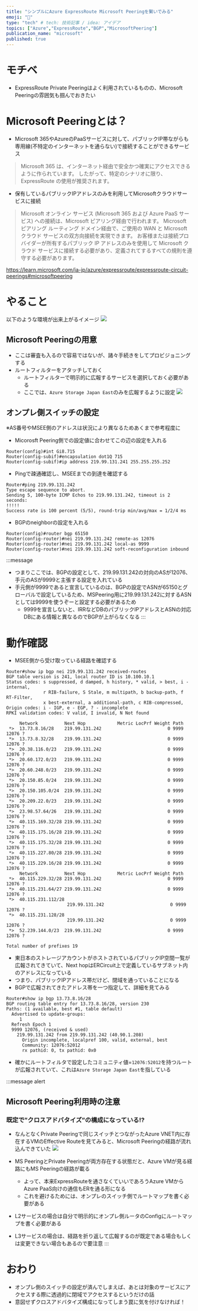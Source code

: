 ```yaml
---
title: "シンプルにAzure ExpressRoute Microsoft Peeringを繋いでみる"
emoji: "🚅"
type: "tech" # tech: 技術記事 / idea: アイデア
topics: ["Azure","ExpressRoute","BGP","MicrosoftPeering"]
publication_name: "microsoft"
published: true
---
```

# モチベ
- ExpressRoute Private Peeringはよく利用されているものの、Microsoft Peeringの雰囲気も掴んでおきたい

# Microsoft Peeringとは？
- Microsoft 365やAzureのPaaSサービスに対して、パブリックIP帯ながらも専用線(不特定のインターネットを通らない)で接続することができるサービス
> Microsoft 365 は、インターネット経由で安全かつ確実にアクセスできるように作られています。 したがって、特定のシナリオに限り、ExpressRoute の使用が推奨されます。

- 保有しているパブリックIPアドレスのみを利用してMicrosoftクラウドサービスに接続
> Microsoft オンライン サービス (Microsoft 365 および Azure PaaS サービス) への接続は、Microsoft ピアリング経由で行われます。 Microsoft ピアリング ルーティング ドメイン経由で、ご使用の WAN と Microsoft クラウド サービスの双方向接続を実現できます。 お客様または接続プロバイダーが所有するパブリック IP アドレスのみを使用して Microsoft クラウド サービスに接続する必要があり、定義されてするすべての規則を遵守する必要があります。


https://learn.microsoft.com/ja-jp/azure/expressroute/expressroute-circuit-peerings#microsoftpeering

# やること
以下のような環境が出来上がるイメージ
![](/images/20230715-MSPeering/02.png)
## Microsoft Peeringの用意
- ここは審査も入るので容易ではないが、諸々手続きをしてプロビジョニングする
- ルートフィルターをアタッチしておく
    - ルートフィルターで明示的に広報するサービスを選択しておく必要がある
    - ここでは、`Azure Storage Japan East`のみを広報するように設定
    ![](/images/20230715-MSPeering/01.png)

## オンプレ側スイッチの設定
※AS番号やMSEE側のアドレスは状況により異なるためあくまで参考程度に

- Micorosft Peering側での設定値に合わせてこの辺の設定を入れる

```
Router(config)#int Gi8.715
Router(config-subif)#encapsulation dot1Q 715
Router(config-subif)#ip address 219.99.131.241 255.255.255.252
```

- Pingで疎通確認し、MSEEまでの到達を確認する
```
Router#ping 219.99.131.242
Type escape sequence to abort.
Sending 5, 100-byte ICMP Echos to 219.99.131.242, timeout is 2 seconds:
!!!!!
Success rate is 100 percent (5/5), round-trip min/avg/max = 1/2/4 ms
```
- BGPのneighborの設定を入れる

```
Router(config)#router bgp 65150
Router(config-router)#nei 219.99.131.242 remote-as 12076
Router(config-router)#nei 219.99.131.242 local-as 9999
Router(config-router)#nei 219.99.131.242 soft-reconfiguration inbound
```
:::message
- つまりここでは、BGPの設定として、219.99.131.242の対向のASが12076、手元のASが9999と主張する設定を入れている
- 手元側が9999であると宣言しているのは、BGPの設定でASNが65150とグローバルで設定しているため、MSPeering用に219.99.131.242に対するASNとしては9999を使うぞーと設定する必要があるため
    - 9999を宣言しないと、IRRなどDBのパブリックIPアドレスとASNの対応DBにある情報と異なるのでBGPが上がらなくなる
:::

# 動作確認
- MSEE側から受け取っている経路を確認する
```
Router#show ip bgp nei 219.99.131.242 received-routes
BGP table version is 241, local router ID is 10.100.10.1
Status codes: s suppressed, d damped, h history, * valid, > best, i - internal,
              r RIB-failure, S Stale, m multipath, b backup-path, f RT-Filter,
              x best-external, a additional-path, c RIB-compressed,
Origin codes: i - IGP, e - EGP, ? - incomplete
RPKI validation codes: V valid, I invalid, N Not found

     Network          Next Hop            Metric LocPrf Weight Path
 *>  13.73.8.16/28    219.99.131.242                         0 9999 12076 ?
 *>  13.73.8.32/28    219.99.131.242                         0 9999 12076 ?
 *>  20.38.116.0/23   219.99.131.242                         0 9999 12076 ?
 *>  20.60.172.0/23   219.99.131.242                         0 9999 12076 ?
 *>  20.60.248.0/23   219.99.131.242                         0 9999 12076 ?
 *>  20.150.85.0/24   219.99.131.242                         0 9999 12076 ?
 *>  20.150.105.0/24  219.99.131.242                         0 9999 12076 ?
 *>  20.209.22.0/23   219.99.131.242                         0 9999 12076 ?
 *>  23.98.57.64/26   219.99.131.242                         0 9999 12076 ?
 *>  40.115.169.32/28 219.99.131.242                         0 9999 12076 ?
 *>  40.115.175.16/28 219.99.131.242                         0 9999 12076 ?
 *>  40.115.175.32/28 219.99.131.242                         0 9999 12076 ?
 *>  40.115.227.80/28 219.99.131.242                         0 9999 12076 ?
 *>  40.115.229.16/28 219.99.131.242                         0 9999 12076 ?
     Network          Next Hop            Metric LocPrf Weight Path
 *>  40.115.229.32/28 219.99.131.242                         0 9999 12076 ?
 *>  40.115.231.64/27 219.99.131.242                         0 9999 12076 ?
 *>  40.115.231.112/28
                       219.99.131.242                         0 9999 12076 ?
 *>  40.115.231.128/28
                       219.99.131.242                         0 9999 12076 ?
 *>  52.239.144.0/23  219.99.131.242                         0 9999 12076 ?

Total number of prefixes 19

```

- 東日本のストレージアカウントがホストされているパブリックIP空間一覧が広報されてきていて、Next hopはERCircuit上で定義しているサブネット内のアドレスになっている
- つまり、パブリックIPアドレス帯だけど、閉域を通っていることになる
- BGPで広報されてきたアドレス帯を一つ指定して、詳細を見てみる
```
Router#show ip bgp 13.73.8.16/28
BGP routing table entry for 13.73.8.16/28, version 230
Paths: (1 available, best #1, table default)
  Advertised to update-groups:
     1
  Refresh Epoch 1
  9999 12076, (received & used)
    219.99.131.242 from 219.99.131.242 (40.90.1.208)
      Origin incomplete, localpref 100, valid, external, best
      Community: 12076:52012
      rx pathid: 0, tx pathid: 0x0

```
- 確かにルートフィルタで設定したコミュニティ値=`12076:52012`を持つルートが広報されていて、これは`Azure Storage Japan East`を指している

:::message alert
## Microsoft Peering利用時の注意
### 既定で”クロスアドバタイズ”の構成になっている!?
- なんとなくPrivate Peeringで同じスイッチとつながったAzure VNET内に存在するVMのEffective Routeを見てみると、Microsoft Peeringの経路が流れ込んできていた
![](/images/20230715-MSPeering/03.png)
- MS PeeringとPrivate Peeringが両方存在する状態だと、Azure VMが見る経路にもMS Peeringの経路が載る
    - よって、本来ExpressRouteを通さなくていいであろうAzure VMからAzure PaaS向けの通信もERを通る形になる
    - これを避けるためには、オンプレのスイッチ側でルートマップを書く必要がある

- L2サービスの場合は自分で明示的にオンプレ側ルータのConfigにルートマップを書く必要がある
- L3サービスの場合は、経路を折り返して広報するのが既定である場合もしくは変更できない場合もあるので要注意
:::

# おわり
- オンプレ側のスイッチの設定が済んでしまえば、あとは対象のサービスにアクセスする際に透過的に閉域でアクセスするというだけの話
- 意図せずクロスアドバタイズ構成になってしまう罠に気を付けなければ！